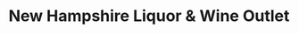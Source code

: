 ---
title: "New Hampshire Liquor & Wine Outlet"
url: /pelham/new-hampshire-liquor-und-wine-outlet/
shop: Spirituosen
---
